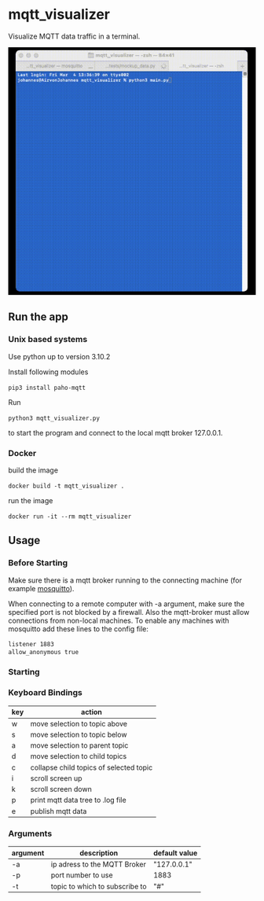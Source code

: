 # mqtt_visualizer
Visualize MQTT data traffic in a terminal.

![](https://github.com/jrohatsch/media_store/blob/master/mqtt_demo.gif)

## Run the app

### Unix based systems

Use python up to version 3.10.2

Install following modules

```pip3 install paho-mqtt```

Run 

```python3 mqtt_visualizer.py```

to start the program and connect to the local mqtt broker 127.0.0.1.

### Docker

build the image

```docker build -t mqtt_visualizer .```

run the image

```docker run -it --rm mqtt_visualizer```




## Usage
### Before Starting

Make sure there is a mqtt broker running to the connecting machine (for example [mosquitto](https://mosquitto.org/)).

When connecting to a remote computer with -a argument, make sure the specified port is not blocked by a firewall.
Also the mqtt-broker must allow connections from non-local machines. To enable any machines with mosquitto add these lines
to the config file:

```
listener 1883
allow_anonymous true
```

### Starting



### Keyboard Bindings

| key | action |
----------|------------|
w    | move selection to topic above
s    | move selection to topic below
a    | move selection to parent topic
d    | move selection to child topics
c    | collapse child topics of selected topic
i    | scroll screen up
k    | scroll screen down
p    | print mqtt data tree to .log file
e    | publish mqtt data

### Arguments

| argument | description | default value
|----------|------------|---|
| -a | ip adress to the MQTT Broker| "127.0.0.1"
| -p | port number to use | 1883
| -t | topic to which to subscribe to| "#"
